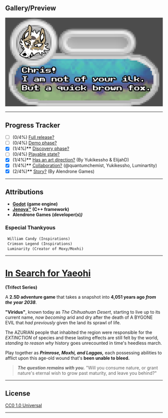 
## Gallery/Preview

![Screenshot](Gallery_Dialog_Primrose.png)

---

## Progress Tracker

- [ ] (0/4%) <ins>Full release?</ins>
- [ ] (0/4%) <ins>Demo phase?</ins>
- [x] (1/4%)**\*\*** <ins>Discovery phase?</ins>
- [ ] (0/4%) <ins>Playable state?</ins>
- [x] (1/4%)**\*\*** <ins>Has an art direction?</ins> (By Yukikessho & ElijahD)
- [x] (1/4%)**\*\*** <ins>Collaboration?</ins> (@quantumchemist,
                                     Yukikessho,
                                     Luminartity)
- [x] (2/4%)**\*\*** <ins>Story?</ins> (By Alendrone Games)

---

## Attributions

- [**Godot**](https://github.com/godotengine) **(game engine)**
- [**Jenova™**](https://github.com/Jenova-Framework) **(C++ framework)**
- **Alendrone Games** __(developer(__***s***__)*)*__
### Especial Thankyous 
     William Candy (Inspirations)
     Crimson Legend (Inspirations)
     Luminarity (Creator of Moxy/Moxhi)

---



# [In Search for Yaeohi](https://game.trifect.show)
**(Trifect Series)**

A __2.5D adventure game__ that takes a snapshot into **4,051 years ago** ***from the*** ***year 2038***.

__"Viridus"__, known today as *The
Chihuahuan Desert*,  starting to live up to its current name, *now becoming* arid and dry after the death of A BYGONE EVIL that *had previously* given the land its sprawl of life.

The AZURIAN people that inhabited the region were responsible for the _EXTINCTION_ of species and these lasting effects are still felt by the world, *standing to reason why* history goes unrecounted in time's heedless march.

Play together as ***Primrose, Moxhi, and Laggas,*** each possessing abilities to afflict upon this age-old wound that's __been unable to bleed.__

> ***The question remains with you.***
> "Will you consume nature, or grant nature's eternal wish to grow past maturity, and leave you behind?"

---

## License

[CC0 1.0 Universal](https://creativecommons.org/publicdomain/zero/1.0/deed.en/)

---
